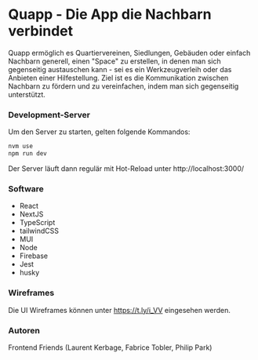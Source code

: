 # Quapp - Die App die Nachbarn verbindet
Quapp ermöglich es Quartiervereinen, Siedlungen, Gebäuden oder einfach Nachbarn generell, einen "Space" zu erstellen, in denen man sich gegenseitig austauschen kann - sei es ein Werkzeugverleih oder das Anbieten einer Hilfestellung. Ziel ist es die Kommunikation zwischen Nachbarn zu fördern und zu vereinfachen, indem man sich gegenseitig unterstützt.

### Development-Server
Um den Server zu starten, gelten folgende Kommandos:

```bash
nvm use
npm run dev
```
Der Server läuft dann regulär mit Hot-Reload unter http://localhost:3000/

### Software
- React
- NextJS
- TypeScript
- tailwindCSS
- MUI
- Node
- Firebase
- Jest
- husky

### Wireframes
Die UI Wireframes können unter https://t.ly/i_VV eingesehen werden.

### Autoren
Frontend Friends (Laurent Kerbage, Fabrice Tobler, Philip Park)

